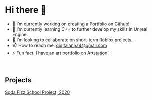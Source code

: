 <h1>Hi there 👋</h1>

- 🔭 I’m currently working on creating a Portfolio on Github!
- 🌱 I’m currently learning C++ to further develop my skills in Unreal Engine.
- 👯 I’m looking to collaborate on short-term Roblox projects.
- 📫 How to reach me: digitalanna4@gmail.com
- ⚡ Fun fact: I have an art portfolio on [Artstation!](digitalanna.artstation.com) 

<br />
<h2>Projects</h2>

[Soda Fizz School Project, 2020](https://github.com/digitalanna4/Soda-Fizz)
